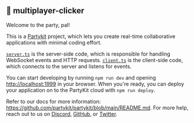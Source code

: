## 🎈 multiplayer-clicker

Welcome to the party, pal!

This is a [Partykit](https://partykit.io) project, which lets you create real-time collaborative applications with minimal coding effort.

[`server.ts`](./src/server.ts) is the server-side code, which is responsible for handling WebSocket events and HTTP requests. [`client.ts`](./src/client.ts) is the client-side code, which connects to the server and listens for events.

You can start developing by running `npm run dev` and opening [http://localhost:1999](http://localhost:1999) in your browser. When you're ready, you can deploy your application on to the PartyKit cloud with `npm run deploy`.

Refer to our docs for more information: https://github.com/partykit/partykit/blob/main/README.md. For more help, reach out to us on [Discord](https://discord.gg/g5uqHQJc3z), [GitHub](https://github.com/partykit/partykit), or [Twitter](https://twitter.com/partykit_io).
